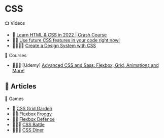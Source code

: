 # CSS

:tv: Videos
- 🌟 [Learn HTML & CSS in 2022 | Crash Course](https://www.youtube.com/watch?v=gXLjWRteuWI)
- 🌟🌟 [Use future CSS features in your code right now!](https://www.youtube.com/watch?v=Ek1JP3BzbhY&list=WL&index=13)
- 🌟🌟🌟🌟 [Create a Design System with CSS](https://www.youtube.com/watch?v=lRaL-8qZ0mM)

:movie_camera: Courses
- 🌟🌟🌟 [Udemy] [Advanced CSS and Sass: Flexbox, Grid, Animations and More!](https://www.udemy.com/course/advanced-css-and-sass/learn)

:memo: Articles
-

:game_die: Games
- 🌟 [CSS Grid Garden](https://cssgridgarden.com/)
- 🌟🌟 [Flexbox Froggy](https://flexboxfroggy.com/)
- 🌟🌟 [Flexbox Defence](http://www.flexboxdefense.com/)
- 🌟🌟🌟 [CSS Battle](https://cssbattle.dev/)
- 🌟🌟🌟 [CSS Diner](https://flukeout.github.io/)
